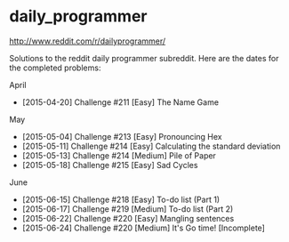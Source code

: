 # daily_programmer

http://www.reddit.com/r/dailyprogrammer/

Solutions to the reddit daily programmer subreddit. Here are the dates for the completed problems:

 April
- [2015-04-20] Challenge #211 [Easy] The Name Game

May
- [2015-05-04] Challenge #213 [Easy] Pronouncing Hex
- [2015-05-11] Challenge #214 [Easy] Calculating the standard deviation
- [2015-05-13] Challenge #214 [Medium] Pile of Paper
- [2015-05-18] Challenge #215 [Easy] Sad Cycles

June
- [2015-06-15] Challenge #218 [Easy] To-do list (Part 1)
- [2015-06-17] Challenge #219 [Medium] To-do list (Part 2)
- [2015-06-22] Challenge #220 [Easy] Mangling sentences
- [2015-06-24] Challenge #220 [Medium] It's Go time! [Incomplete]
